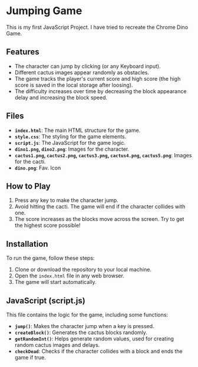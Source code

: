 # Jumping Game

This is my first JavaScript Project. I have tried to recreate the Chrome Dino Game.

## Features
- The character can jump by clicking (or any Keyboard input).
- Different cactus images appear randomly as obstacles.
- The game tracks the player's current score and high score (the high score is saved in the local storage after loosing).
- The difficulty increases over time by decreasing the block appearance delay and increasing the block speed.

## Files
- **`index.html`**: The main HTML structure for the game.
- **`style.css`**: The styling for the game elements.
- **`script.js`**: The JavaScript for the game logic.
- **`dino1.png`, `dino2.png`**: Images for the character.
- **`cactus1.png`, `cactus2.png`, `cactus3.png`, `cactus4.png`, `cactus5.png`**: Images for the cacti.
- **`dino.png`**: Fav. Icon

## How to Play
1. Press any key to make the character jump.
2. Avoid hitting the cacti. The game will end if the character collides with one.
3. The score increases as the blocks move across the screen. Try to get the highest score possible!

## Installation
To run the game, follow these steps:
1. Clone or download the repository to your local machine.
2. Open the `index.html` file in any web browser.
3. The game will start automatically.

## JavaScript (script.js)

This file contains the logic for the game, including some functions:

- **`jump()`**: Makes the character jump when a key is pressed.
- **`createBlock()`**: Generates the cactus blocks randomly.
- **`getRandomInt()`**: Helps generate random values, used for creating random cactus images and delays.
- **`checkDead`**: Checks if the character collides with a block and ends the game if true.
